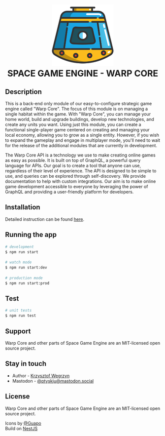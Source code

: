 <h1 align="center">
    <img src="docs/img/logo.svg" width=200 />
    <br>
    SPACE GAME ENGINE - WARP CORE
</h1>

## Description

This is a back-end only module of our easy-to-configure strategic game engine called "Warp Core". The focus of this module is on managing a single habitat within the game. With "Warp Core", you can manage your home world, build and upgrade buildings, develop new technologies, and create any units you want. Using just this module, you can create a functional single-player game centered on creating and managing your local economy, allowing you to grow as a single entity. However, if you wish to expand the gameplay and engage in multiplayer mode, you'll need to wait for the release of the additional modules that are currently in development.

The Warp Core API is a technology we use to make creating online games as easy as possible. It is built on top of GraphQL, a powerful query language for APIs. Our goal is to create a tool that anyone can use, regardless of their level of experience. The API is designed to be simple to use, and queries can be explored through self-discovery. We provide documentation to help with custom integrations. Our aim is to make online game development accessible to everyone by leveraging the power of GraphQL and providing a user-friendly platform for developers.

## Installation

Detailed instruction can be found [here](/docs/install/installation.md).

## Running the app

```bash
# development
$ npm run start

# watch mode
$ npm run start:dev

# production mode
$ npm run start:prod
```

## Test

```bash
# unit tests
$ npm run test
```

## Support

Warp Core and other parts of Space Game Engine are an MIT-licensed open source project.

## Stay in touch

- Author - [Krzysztof Węgrzyn](https://cristo256.eu)
- Mastodon - [@ptyskju@mastodon.social](https://mastodon.social/@ptyskju)

## License

Warp Core and other parts of Space Game Engine are an MIT-licensed open source project.

Icons by [@Guapo](https://elements.envato.com/user/Guapoo/graphics)  
Build on [NestJS](https://nestjs.com/)
